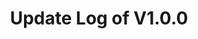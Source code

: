 ---
permalink: /wiki/posts/update-log/1-0-0
title: "Update Log of V1.0.0"
redirect_from:
  - /Posts/Old-Update-Log/1-0-0
  - /Posts/Update-Log/1-0-0
easy_links:
  list:
    - link_name: "V1"
      search:
        name: "V1.0.0"
update_published_at: "2019-03-19 18:00:00 +00:00"
post_created_at: "2021-04-16 00:00:00 +00:00"
post_updated_at: "2021-04-18 00:00:00 +00:00"
tags:
  - V1
notices:
  - type: "info"
    title: "Disclaimer"
    text: "`V1.0.0` is not the same as saying `Random Buildings And Parts is now publicly available`. Although it **is** the first update to use a version numbering system it **does not** indicate the game is now publicly available. Nobody knows the exact date that Random Buildings And Parts was released as that been lost to time (for the time being at least)."
update_log_data:
  version: "1.0.0"
  content:
    - title: "This update included..."
      id: "GenericList1"
      type: "Unordered_List_Old_Title"
      content:
        - text: "New Spanish translations! (via Google Translator)"
        - text: "New hanging lights, one in the stage, the other at the end of the map"
        - text: "A new in-game recreation of the Roblox logo and the Roblox Studio logo"
        - text: "New “Theater sign” in the stage"
---